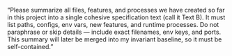 “Please summarize all files, features, and processes we have created so far in this project into a single cohesive specification text (call it Text B). It must list paths, configs, env vars, new features, and runtime processes. Do not paraphrase or skip details — include exact filenames, env keys, and ports. This summary will later be merged into my invariant baseline, so it must be self-contained.”